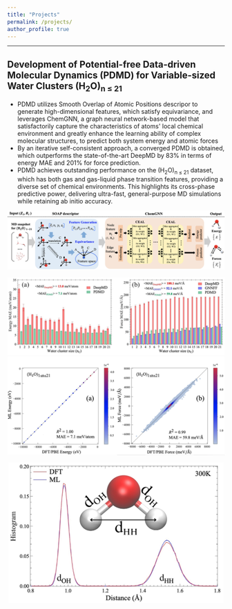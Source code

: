 ```yaml
---
title: "Projects"
permalink: /projects/
author_profile: true
---
```


---
## Development of Potential-free Data-driven Molecular Dynamics (PDMD) for Variable-sized Water Clusters (H<sub>2</sub>O)<sub>n ≤ 21</sub>
- PDMD utilizes Smooth Overlap of Atomic Positions descripor to generate high-dimensional features, which satisfy equivariance, and leverages ChemGNN, a graph neural network-based model that satisfactorily capture the characteristics of atoms' local chemical environment and greatly enhance the learning ability of complex molecular structures, to predict both system energy and atomic forces
- By an iterative self-consistent approach, a converged PDMD is obtained, which outperforms the state-of-the-art DeepMD by 83% in terms of energy MAE and 201% for force prediction.
- PDMD achieves outstanding performance on the (H<sub>2</sub>O)<sub>n ≤ 21</sub> dataset, which has both gas and gas-liquid phase transition features, providing a diverse set of chemical environments. This highlights its cross-phase predictive power, delivering ultra-fast, general-purpose MD simulations while retaining ab initio accuracy.

![image](https://github.com/01Yan/hyyan.github.io/raw/master/images/model_structure.jpg)

![image](https://github.com/01Yan/hyyan.github.io/raw/master/images/Figure_MAE_DEEPMD_GNNFF_PDMD.jpg)
![image](https://github.com/01Yan/hyyan.github.io/raw/master/images/Figure_Eenergy_Force_Scatter_Plot.jpg)

<img src="https://github.com/01Yan/hyyan.github.io/raw/master/images/Figure_WATER_1_STRUCTURE.png" alt="image" width="500" style="display: block; margin: auto;">
